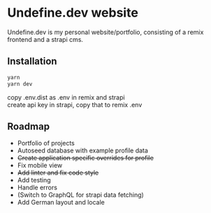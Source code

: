 # Undefine.dev website

Undefine.dev is my personal website/portfolio, consisting of a remix frontend and a strapi cms.

## Installation

```bash
yarn
yarn dev
```

copy .env.dist as .env in remix and strapi  
create api key in strapi, copy that to remix .env

## Roadmap

- Portfolio of projects
- Autoseed database with example profile data
- ~~Create application specific overrides for profile~~
- Fix mobile view
- ~~Add linter and fix code style~~
- Add testing
- Handle errors
- (Switch to GraphQL for strapi data fetching)
- Add German layout and locale
